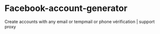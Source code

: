 # Facebook-account-generator
Create accounts with any email or tempmail or phone vérification | support proxy

